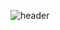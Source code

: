 ![header](https://capsule-render.vercel.app/api?type=waving&color=auto&height=300&section=header&text=하느님께는모든것이가능하다%20render&fontSize=90&animation=twinkling)
